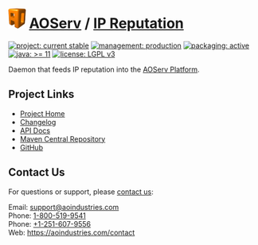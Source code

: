 # [<img src="ao-logo.png" alt="AO Logo" width="35" height="40">](https://github.com/aoindustries) [AOServ](https://aoindustries.com/aoserv/) / [IP Reputation](https://github.com/aoindustries/aoserv-ipreputation)

[![project: current stable](https://aoindustries.com/ao-badges/project-current-stable.svg)](https://aoindustries.com/life-cycle#project-current-stable)
[![management: production](https://aoindustries.com/ao-badges/management-production.svg)](https://aoindustries.com/life-cycle#management-production)
[![packaging: active](https://aoindustries.com/ao-badges/packaging-active.svg)](https://aoindustries.com/life-cycle#packaging-active)  
[![java: &gt;= 11](https://aoindustries.com/ao-badges/java-11.svg)](https://docs.oracle.com/en/java/javase/11/docs/api/)
[![license: LGPL v3](https://aoindustries.com/ao-badges/license-lgpl-3.0.svg)](https://www.gnu.org/licenses/lgpl-3.0)

Daemon that feeds IP reputation into the [AOServ Platform](https://aoindustries.com/aoserv/).

## Project Links
* [Project Home](https://aoindustries.com/aoserv/ipreputation/)
* [Changelog](https://aoindustries.com/aoserv/ipreputation/changelog)
* [API Docs](https://aoindustries.com/aoserv/ipreputation/apidocs/)
* [Maven Central Repository](https://search.maven.org/artifact/com.aoindustries/aoserv-ipreputation)
* [GitHub](https://github.com/aoindustries/aoserv-ipreputation)

## Contact Us
For questions or support, please [contact us](https://aoindustries.com/contact):

Email: [support@aoindustries.com](mailto:support@aoindustries.com)  
Phone: [1-800-519-9541](tel:1-800-519-9541)  
Phone: [+1-251-607-9556](tel:+1-251-607-9556)  
Web: https://aoindustries.com/contact
